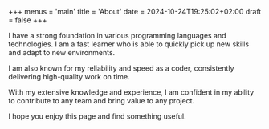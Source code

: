 +++
menus = 'main'
title = 'About'
date = 2024-10-24T19:25:02+02:00
draft = false
+++

I have a strong foundation in various programming languages and technologies. I am a fast learner who is able to quickly pick up new skills and adapt to new environments.

I am also known for my reliability and speed as a coder, consistently delivering high-quality work on time.

With my extensive knowledge and experience, I am confident in my ability to contribute to any team and bring value to any project.

I hope you enjoy this page and find something useful.
